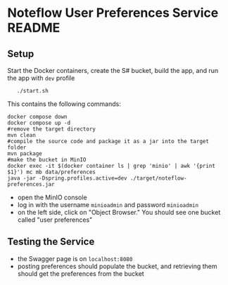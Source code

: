 # Noteflow User Preferences Service README

## Setup

 Start the Docker containers, create the S# bucket, build the app, and run the app with `dev` profile
 
       ./start.sh

This contains the following commands:

    docker compose down
    docker compose up -d
    #remove the target directory
    mvn clean
    #compile the source code and package it as a jar into the target folder
    mvn package
    #make the bucket in MinIO
    docker exec -it $(docker container ls | grep 'minio' | awk '{print $1}') mc mb data/preferences
    java -jar -Dspring.profiles.active=dev ./target/noteflow-preferences.jar

 - open the MinIO console
 - log in with the username `minioadmin` and password `minioadmin`
 - on the left side, click on "Object Browser." You should see one bucket called "user preferences"
 
 ## Testing the Service
 - the Swagger page is on `localhost:8080`
 - posting preferences should populate the bucket, and retrieving them should get the preferences from the bucket

